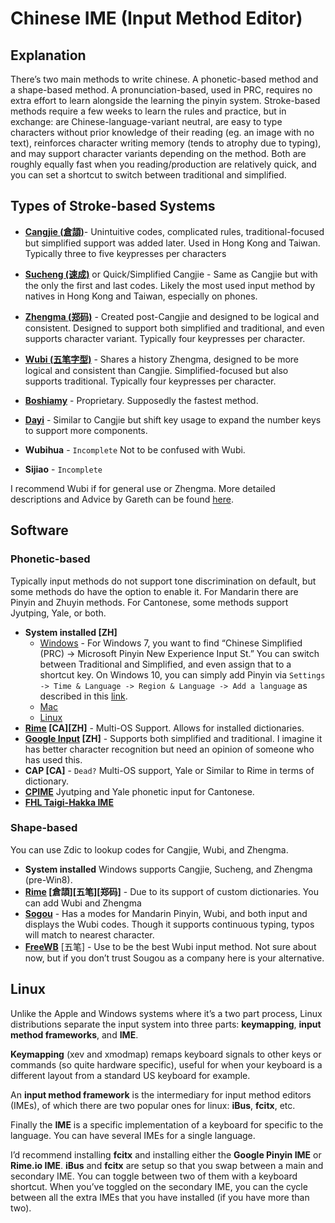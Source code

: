 # Chinese IME (Input Method Editor)
## Explanation
There’s two main methods to write chinese. A phonetic-based method and a shape-based method. A pronunciation-based, used in PRC, requires no extra effort to learn alongside the learning the pinyin system. Stroke-based methods require a few weeks to learn the rules and practice, but in exchange: are Chinese-language-variant neutral, are easy to type characters without prior knowledge of their reading (eg. an image with no text), reinforces character writing memory (tends to atrophy due to typing), and may support character variants depending on the method. Both are roughly equally fast when you reading/production are relatively quick, and you can set a shortcut to switch between traditional and simplified. 

## Types of Stroke-based Systems
- **[Cangjie (倉頡)](https://en.wikipedia.org/wiki/Cangjie_input_method)**- Unintuitive codes, complicated rules, traditional-focused but simplified support was added later. Used in Hong Kong and Taiwan. Typically three to five keypresses per characters
- **[Sucheng (速成)](https://en.wikipedia.org/wiki/Simplified_Cangjie)** or Quick/Simplified Cangjie - Same as Cangjie but with the only the first and last codes. Likely the most used input method by natives in Hong Kong and Taiwan, especially on phones.
- **[Zhengma (郑码)](https://www.chinese-forums.com/forums/topic/44073-zhengma-chinese-input-method/)** - Created post-Cangjie and designed to be logical and consistent. Designed to support both simplified and traditional, and even supports character variant. Typically four keypresses per character.
- **[Wubi (五笔字型)](https://en.wikipedia.org/wiki/Wubi_method)** - Shares a history Zhengma, designed to be more logical and consistent than Cangjie. Simplified-focused but also supports traditional. Typically four keypresses per character.

- **[Boshiamy](https://en.wikipedia.org/wiki/Boshiamy_method)** - Proprietary. Supposedly the fastest method.
- **[Dayi](https://en.wikipedia.org/wiki/Dayi_method)** - Similar to Cangjie but shift key usage to expand the number keys to support more components.
- **Wubihua** - `Incomplete` Not to be confused with Wubi.
- **Sijiao** - `Incomplete`

I recommend Wubi if for general use or Zhengma. More detailed descriptions and Advice by Gareth can be found [here](https://pastebin.com/g84ir1VW).

## Software
### Phonetic-based
Typically input methods do not support tone discrimination on default, but some methods do have the option to enable it. For Mandarin there are Pinyin and Zhuyin methods. For Cantonese, some methods support Jyutping, Yale, or both. 

- **System installed [ZH]**
    - [Windows](https://www.howtogeek.com/howto/12578/add-keyboard-languages-to-xp-vista-and-windows-7/) - For Windows 7, you want to find “Chinese Simplified (PRC) → Microsoft Pinyin New Experience Input St.” You can switch between Traditional and Simplified, and even assign that to a shortcut key. On Windows 10, you can simply add Pinyin via `Settings -> Time & Language -> Region & Language -> Add a language` as described in this [link](https://pinyinjoe.com/windows-10/windows-10-pinyin-setup.htm).
    - [Mac](http://www.languagegeek.com/keyboard_general/mac_installation1.html)
    - [Linux](http://www.pinyinjoe.com/linux/ubuntu-10-chinese-input-pinyin-chewing.htm)
- **[Rime](http://rime.im/) [CA][ZH]** - Multi-OS Support. Allows for installed dictionaries.
- **[Google Input](https://www.google.com/intl/zh-CN/ime/pinyin/) [ZH]** - Supports both simplified and traditional. I imagine it has better character recognition but need an opinion of someone who has used this.
- **CAP [CA]** - `Dead?` Multi-OS support, Yale or Similar to Rime in terms of dictionary. 
- **[CPIME](http://www.cpime.hk/p/cantonese-pinyin-input-software.html?lang=en)** Jyutping and Yale phonetic input for Cantonese.
- **[FHL Taigi-Hakka IME](http://taigi.fhl.net/TaigiIME/)**

### Shape-based
You can use Zdic to lookup codes for Cangjie, Wubi, and Zhengma.

- **System installed** Windows supports Cangjie, Sucheng, and Zhengma (pre-Win8).
- **[Rime](http://rime.im/) [倉頡][五笔][郑码]** - Due to its support of custom dictionaries. You can add Wubi and Zhengma
- **[Sogou](https://pinyin.sogou.com/)** - Has a modes for Mandarin Pinyin, Wubi, and both input and displays the Wubi codes. Though it supports continuous typing, typos will match to nearest character.
- **[FreeWB](http://www.freewb.org/)** [五笔] - Use to be the best Wubi input method. Not sure about now, but if you don’t trust Sougou as a company here is your alternative.

## Linux
Unlike the Apple and Windows systems where it’s a two part process, Linux distributions separate the input system into three parts: **keymapping**, **input method frameworks**, and **IME**. 

**Keymapping** (xev and xmodmap) remaps keyboard signals to other keys or commands (so quite hardware specific), useful for when your keyboard is a different layout from a standard US keyboard for example. 

An **input method framework** is the intermediary for input method editors (IMEs), of which there are two popular ones for linux: **iBus**, **fcitx**, etc. 

Finally the **IME** is a specific implementation of a keyboard for specific to the language. You can have several IMEs for a single language.

I’d recommend installing **fcitx** and installing either the **Google Pinyin IME** or **Rime.io IME**. **iBus** and **fcitx** are setup so that you swap between a main and secondary IME. You can toggle between two of them with a keyboard shortcut. When you’ve toggled on the secondary IME, you can the cycle between all the extra IMEs that you have installed (if you have more than two).
